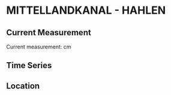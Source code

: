 # MITTELLANDKANAL - HAHLEN

## Current Measurement

Current measurement: <Value topic="rivers/pegel-online/MLK/HAHLEN/measurementValue"/> cm

## Time Series

<TimeSeries topic="rivers/pegel-online/MLK/HAHLEN/measurementValue" period="week" />

## Location

<WorldMap>
  <Marker lat="52.29731102245896" lon="8.868900742195017" labelTopic="rivers/pegel-online/MLK/HAHLEN" />
</WorldMap>
